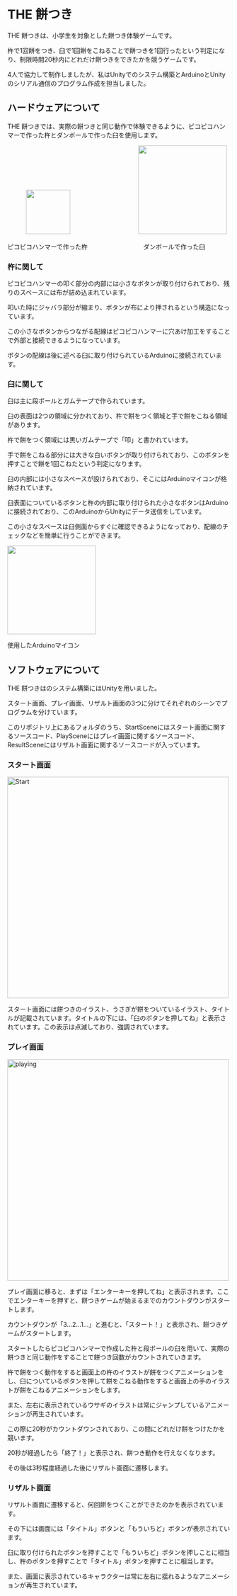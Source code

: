 # THE 餅つき
THE 餅つきは、小学生を対象とした餅つき体験ゲームです。

杵で1回餅をつき、臼で1回餅をこねることで餅つきを1回行ったという判定になり、制限時間20秒内にどれだけ餅つきをできたかを競うゲームです。

4人で協力して制作しましたが、私はUnityでのシステム構築とArduinoとUnityのシリアル通信のプログラム作成を担当しました。


## ハードウェアについて
THE 餅つきでは、実際の餅つきと同じ動作で体験できるように、ピコピコハンマーで作った杵とダンボールで作った臼を使用します。

　　　<img src="https://github.com/Take-Kai/TheMochitsuki/assets/169955027/dbebed15-702d-4dd0-ac5d-fc1c5b6c9fd5" width="100">　　　　　　　　　　　<img src="https://github.com/Take-Kai/TheMochitsuki/assets/169955027/cb90d316-6fca-4d89-b8cc-3be6fd3a3ff8" width="200">

ピコピコハンマーで作った杵　　　　　　　　　ダンボールで作った臼



### 杵に関して
ピコピコハンマーの叩く部分の内部には小さなボタンが取り付けられており、残りのスペースには布が詰め込まれています。

叩いた時にジャバラ部分が縮まり、ボタンが布により押されるという構造になっています。

この小さなボタンからつながる配線はピコピコハンマーに穴あけ加工をすることで外部と接続できるようになっています。

ボタンの配線は後に述べる臼に取り付けられているArduinoに接続されています。



### 臼に関して
臼は主に段ボールとガムテープで作られています。

臼の表面は2つの領域に分かれており、杵で餅をつく領域と手で餅をこねる領域があります。

杵で餅をつく領域には黒いガムテープで「叩」と書かれています。

手で餅をこねる部分には大きな白いボタンが取り付けられており、このボタンを押すことで餅を1回こねたという判定になります。

臼の内部には小さなスペースが設けられており、そこにはArduinoマイコンが格納されています。

臼表面についているボタンと杵の内部に取り付けられた小さなボタンはArduinoに接続されており、このArduinoからUnityにデータ送信をしています。

この小さなスペースは臼側面からすぐに確認できるようになっており、配線のチェックなどを簡単に行うことができます。

<img src="https://github.com/Take-Kai/TheMochitsuki/assets/169955027/a75f9cda-ed4a-46fa-9149-1ada19dbbb71" width="200">

使用したArduinoマイコン


## ソフトウェアについて
THE 餅つきはのシステム構築にはUnityを用いました。

スタート画面、プレイ画面、リザルト画面の3つに分けてそれぞれのシーンでプログラムを分けています。

このリポジトリ上にあるフォルダのうち、StartSceneにはスタート画面に関するソースコード、PlaySceneにはプレイ画面に関するソースコード、ResultSceneにはリザルト画面に関するソースコードが入っています。

### スタート画面
<img alt="Start" src="https://github.com/Take-Kai/TheMochitsuki/assets/169955027/88e619be-0135-4b37-9d5b-0ed0930dc20a" width="500">

スタート画面には餅つきのイラスト、うさぎが餅をついているイラスト、タイトルが記載されています。タイトルの下には、「臼のボタンを押してね」と表示されています。この表示は点滅しており、強調されています。

### プレイ画面
<img alt="playing" src="https://github.com/Take-Kai/TheMochitsuki/assets/169955027/97d6ee7d-174f-4ab6-a53d-c2dc93aa3fd6" width="500">

プレイ画面に移ると、まずは「エンターキーを押してね」と表示されます。ここでエンターキーを押すと、餅つきゲームが始まるまでのカウントダウンがスタートします。

カウントダウンが「3...2...1...」と進むと、「スタート！」と表示され、餅つきゲームがスタートします。

スタートしたらピコピコハンマーで作成した杵と段ボールの臼を用いて、実際の餅つきと同じ動作をすることで餅つき回数がカウントされていきます。

杵で餅をつく動作をすると画面上の杵のイラストが餅をつくアニメーションをし、臼についているボタンを押して餅をこねる動作をすると画面上の手のイラストが餅をこねるアニメーションをします。

また、左右に表示されているウサギのイラストは常にジャンプしているアニメーションが再生されています。

この際に20秒がカウントダウンされており、この間にどれだけ餅をつけたかを競います。

20秒が経過したら「終了！」と表示され、餅つき動作を行えなくなります。

その後は3秒程度経過した後にリザルト画面に遷移します。


### リザルト画面



リザルト画面に遷移すると、何回餅をつくことができたのかを表示されています。

その下には画面には「タイトル」ボタンと「もういちど」ボタンが表示されています。

臼に取り付けられたボタンを押すことで「もういちど」ボタンを押しことに相当し、杵のボタンを押すことで「タイトル」ボタンを押すことに相当します。

また、画面に表示されているキャラクターは常に左右に揺れるようなアニメーションが再生されています。

